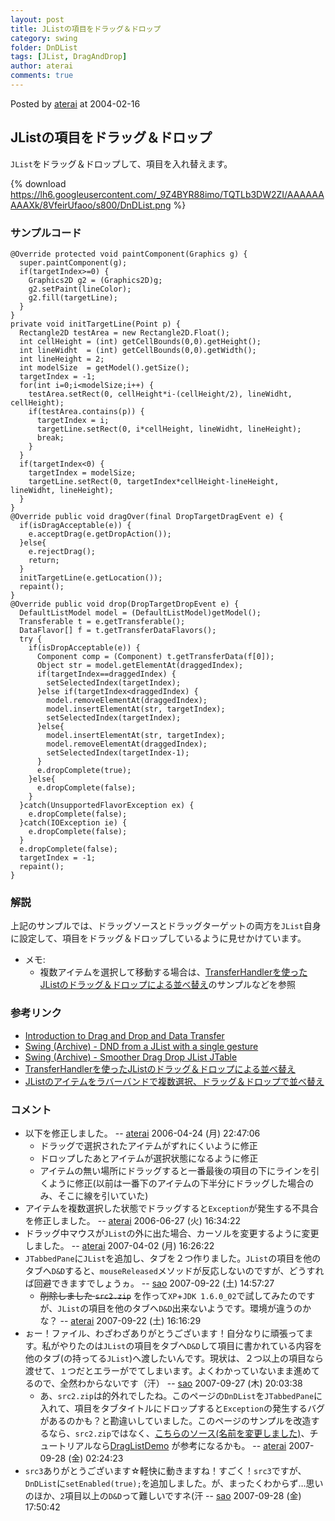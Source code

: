 ```yaml
---
layout: post
title: JListの項目をドラッグ＆ドロップ
category: swing
folder: DnDList
tags: [JList, DragAndDrop]
author: aterai
comments: true
---
```


Posted by [aterai](http://terai.xrea.jp/aterai.html) at 2004-02-16

## JListの項目をドラッグ＆ドロップ
`JList`をドラッグ＆ドロップして、項目を入れ替えます。

{% download https://lh6.googleusercontent.com/_9Z4BYR88imo/TQTLb3DW2ZI/AAAAAAAAAXk/8VfeirUfaoo/s800/DnDList.png %}

### サンプルコード
<pre class="prettyprint"><code>@Override protected void paintComponent(Graphics g) {
  super.paintComponent(g);
  if(targetIndex&gt;=0) {
    Graphics2D g2 = (Graphics2D)g;
    g2.setPaint(lineColor);
    g2.fill(targetLine);
  }
}
private void initTargetLine(Point p) {
  Rectangle2D testArea = new Rectangle2D.Float();
  int cellHeight = (int) getCellBounds(0,0).getHeight();
  int lineWidht  = (int) getCellBounds(0,0).getWidth();
  int lineHeight = 2;
  int modelSize  = getModel().getSize();
  targetIndex = -1;
  for(int i=0;i&lt;modelSize;i++) {
    testArea.setRect(0, cellHeight*i-(cellHeight/2), lineWidht, cellHeight);
    if(testArea.contains(p)) {
      targetIndex = i;
      targetLine.setRect(0, i*cellHeight, lineWidht, lineHeight);
      break;
    }
  }
  if(targetIndex&lt;0) {
    targetIndex = modelSize;
    targetLine.setRect(0, targetIndex*cellHeight-lineHeight, lineWidht, lineHeight);
  }
}
@Override public void dragOver(final DropTargetDragEvent e) {
  if(isDragAcceptable(e)) {
    e.acceptDrag(e.getDropAction());
  }else{
    e.rejectDrag();
    return;
  }
  initTargetLine(e.getLocation());
  repaint();
}
@Override public void drop(DropTargetDropEvent e) {
  DefaultListModel model = (DefaultListModel)getModel();
  Transferable t = e.getTransferable();
  DataFlavor[] f = t.getTransferDataFlavors();
  try {
    if(isDropAcceptable(e)) {
      Component comp = (Component) t.getTransferData(f[0]);
      Object str = model.getElementAt(draggedIndex);
      if(targetIndex==draggedIndex) {
        setSelectedIndex(targetIndex);
      }else if(targetIndex&lt;draggedIndex) {
        model.removeElementAt(draggedIndex);
        model.insertElementAt(str, targetIndex);
        setSelectedIndex(targetIndex);
      }else{
        model.insertElementAt(str, targetIndex);
        model.removeElementAt(draggedIndex);
        setSelectedIndex(targetIndex-1);
      }
      e.dropComplete(true);
    }else{
      e.dropComplete(false);
    }
  }catch(UnsupportedFlavorException ex) {
    e.dropComplete(false);
  }catch(IOException ie) {
    e.dropComplete(false);
  }
  e.dropComplete(false);
  targetIndex = -1;
  repaint();
}
</code></pre>

### 解説
上記のサンプルでは、ドラッグソースとドラッグターゲットの両方を`JList`自身に設定して、項目をドラッグ＆ドロップしているように見せかけています。

- メモ:
    - 複数アイテムを選択して移動する場合は、[TransferHandlerを使ったJListのドラッグ＆ドロップによる並べ替え](http://terai.xrea.jp/Swing/DnDReorderList.html)のサンプルなどを参照

<!-- dummy comment line for breaking list -->

### 参考リンク
- [Introduction to Drag and Drop and Data Transfer](http://docs.oracle.com/javase/tutorial/uiswing/dnd/intro.html)
- [Swing (Archive) - DND from a JList with a single gesture](https://forums.oracle.com/thread/1487942)
- [Swing (Archive) - Smoother Drag Drop JList JTable](https://forums.oracle.com/thread/1487416)
- [TransferHandlerを使ったJListのドラッグ＆ドロップによる並べ替え](http://terai.xrea.jp/Swing/DnDReorderList.html)
- [JListのアイテムをラバーバンドで複数選択、ドラッグ＆ドロップで並べ替え](http://terai.xrea.jp/Swing/DragSelectDropReordering.html)

<!-- dummy comment line for breaking list -->

### コメント
- 以下を修正しました。 -- [aterai](http://terai.xrea.jp/aterai.html) 2006-04-24 (月) 22:47:06
    - ドラッグで選択されたアイテムがずれにくいように修正
    - ドロップしたあとアイテムが選択状態になるように修正
    - アイテムの無い場所にドラッグすると一番最後の項目の下にラインを引くように修正(以前は一番下のアイテムの下半分にドラッグした場合のみ、そこに線を引いていた)
- アイテムを複数選択した状態でドラッグすると`Exception`が発生する不具合を修正しました。 -- [aterai](http://terai.xrea.jp/aterai.html) 2006-06-27 (火) 16:34:22
- ドラッグ中マウスが`JList`の外に出た場合、カーソルを変更するように変更しました。 -- [aterai](http://terai.xrea.jp/aterai.html) 2007-04-02 (月) 16:26:22
- `JTabbedPane`に`JList`を追加し、タブを２つ作りました。`JList`の項目を他のタブへ`D&D`すると、`mouseReleased`メソッドが反応しないのですが、どうすれば回避できますでしょうヵ。 -- [sao](http://terai.xrea.jp/sao.html) 2007-09-22 (土) 14:57:27
    - ~~削除しました `src2.zip`~~ を作って`XP`+`JDK 1.6.0_02`で試してみたのですが、`JList`の項目を他のタブへ`D&D`出来ないようです。環境が違うのかな？ -- [aterai](http://terai.xrea.jp/aterai.html) 2007-09-22 (土) 16:16:29
- ぉー！ファイル、わざわざありがとうございます！自分なりに頑張ってます。私がやりたのは`JList`の項目をタブへ`D&D`して項目に書かれている内容を他のタブ(の持ってる`JList`)へ渡したいんです。現状は、２つ以上の項目なら渡せて、`１`つだとエラーがでてしまいます。よくわかっていないまま進めてるので、全然わからないです（汗） -- [sao](http://terai.xrea.jp/sao.html) 2007-09-27 (木) 20:03:38
    - あ、`src2.zip`は的外れでしたね。このページの`DnDList`を`JTabbedPane`に入れて、項目をタブタイトルにドロップすると`Exception`の発生するバグがあるのかも？と勘違いしていました。このページのサンプルを改造するなら、`src2.zip`ではなく、[こちらのソース(名前を変更しました)](http://terai.xrea.jp/swing/dropontabtitle/src.zip)、チュートリアルなら[DragListDemo](http://docs.oracle.com/javase/tutorial/uiswing/examples/dnd/index.html#DragListDemo) が参考になるかも。 -- [aterai](http://terai.xrea.jp/aterai.html) 2007-09-28 (金) 02:24:23
- `src3`ありがとうございます☆軽快に動きますね！すごく！`src3`ですが、`DnDList`に`setEnabled(true);`を追加しました。が、まったくわからず…思いのほか、`2`項目以上の`D&D`って難しいですネ(汗 -- [sao](http://terai.xrea.jp/sao.html) 2007-09-28 (金) 17:50:42

<!-- dummy comment line for breaking list -->

